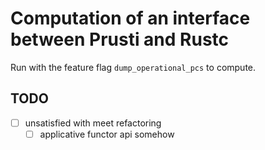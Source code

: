 # Computation of an interface between Prusti and Rustc 

Run with the feature flag ``dump_operational_pcs`` to compute. 

## TODO
- [ ] unsatisfied with meet refactoring
    - [ ] applicative functor api somehow